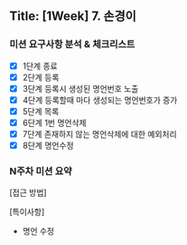 ## Title: [1Week] 7. 손경이

### 미션 요구사항 분석 & 체크리스트

- [X] 1단계 종료
- [X] 2단계 등록
- [X] 3단계 등록시 생성된 명언번호 노출
- [X] 4단계 등록할때 마다 생성되는 명언번호가 증가
- [X] 5단계 목록
- [X] 6단계 1번 명언삭제
- [X] 7단계 존재하지 않는 명언삭제에 대한 예외처리
- [X] 8단계 명언수정

### N주차 미션 요약

[접근 방법]



[특이사항]

- 명언 수정
